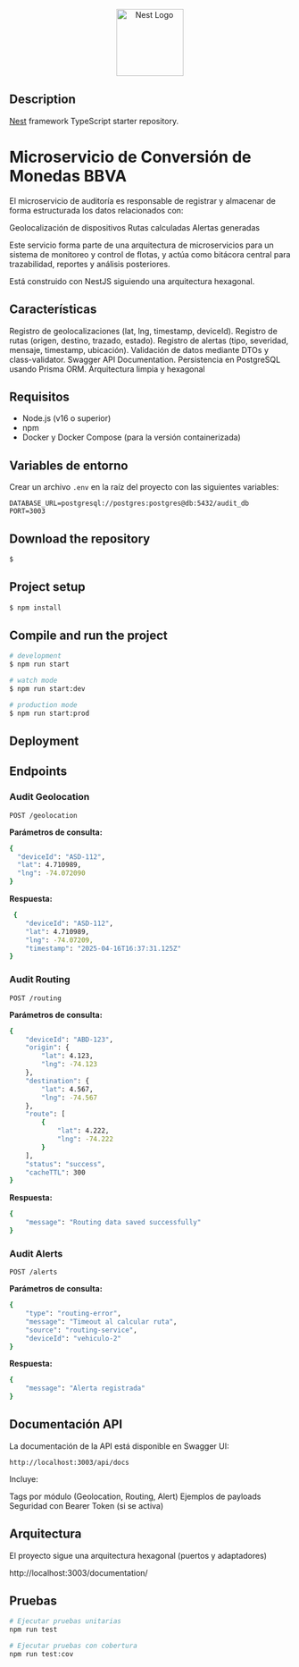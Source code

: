 <p align="center">
  <a href="http://nestjs.com/" target="blank"><img src="https://nestjs.com/img/logo-small.svg" width="120" alt="Nest Logo" /></a>
</p>

[circleci-image]: https://img.shields.io/circleci/build/github/nestjs/nest/master?token=abc123def456
[circleci-url]: https://circleci.com/gh/nestjs/nest

## Description

[Nest](https://github.com/nestjs/nest) framework TypeScript starter repository.

# Microservicio de Conversión de Monedas BBVA

El microservicio de auditoría es responsable de registrar y almacenar de forma estructurada los datos relacionados con:

Geolocalización de dispositivos
Rutas calculadas
Alertas generadas

Este servicio forma parte de una arquitectura de microservicios para un sistema de monitoreo y control de flotas, y actúa como bitácora central para trazabilidad, reportes y análisis posteriores.

Está construido con NestJS siguiendo una arquitectura hexagonal.

## Características

Registro de geolocalizaciones (lat, lng, timestamp, deviceId).
Registro de rutas (origen, destino, trazado, estado).
Registro de alertas (tipo, severidad, mensaje, timestamp, ubicación).
Validación de datos mediante DTOs y class-validator.
Swagger API Documentation.
Persistencia en PostgreSQL usando Prisma ORM.
Arquitectura limpia y hexagonal

## Requisitos

- Node.js (v16 o superior)
- npm
- Docker y Docker Compose (para la versión containerizada)

## Variables de entorno

Crear un archivo `.env` en la raíz del proyecto con las siguientes variables:

```
DATABASE_URL=postgresql://postgres:postgres@db:5432/audit_db
PORT=3003
```

## Download the repository

```bash
$
```

## Project setup

```bash
$ npm install
```

## Compile and run the project

```bash
# development
$ npm run start

# watch mode
$ npm run start:dev

# production mode
$ npm run start:prod
```

## Deployment

## Endpoints

### Audit Geolocation

```
POST /geolocation
```

**Parámetros de consulta:**

```bash
{
  "deviceId": "ASD-112",
  "lat": 4.710989,
  "lng": -74.072090
}
```

**Respuesta:**

```bash
 {
    "deviceId": "ASD-112",
    "lat": 4.710989,
    "lng": -74.07209,
    "timestamp": "2025-04-16T16:37:31.125Z"
}
```

### Audit Routing

```
POST /routing
```

**Parámetros de consulta:**

```bash
{
    "deviceId": "ABD-123",
    "origin": {
        "lat": 4.123,
        "lng": -74.123
    },
    "destination": {
        "lat": 4.567,
        "lng": -74.567
    },
    "route": [
        {
            "lat": 4.222,
            "lng": -74.222
        }
    ],
    "status": "success",
    "cacheTTL": 300
}
```

**Respuesta:**

```bash
{
    "message": "Routing data saved successfully"
}
```

### Audit Alerts

```
POST /alerts
```

**Parámetros de consulta:**

```bash
{
    "type": "routing-error",
    "message": "Timeout al calcular ruta",
    "source": "routing-service",
    "deviceId": "vehiculo-2"
}
```

**Respuesta:**

```bash
{
    "message": "Alerta registrada"
}
```

## Documentación API

La documentación de la API está disponible en Swagger UI:

```
http://localhost:3003/api/docs
```

Incluye:

Tags por módulo (Geolocation, Routing, Alert)
Ejemplos de payloads
Seguridad con Bearer Token (si se activa)

## Arquitectura

El proyecto sigue una arquitectura hexagonal (puertos y adaptadores)

http://localhost:3003/documentation/

## Pruebas

```bash
# Ejecutar pruebas unitarias
npm run test

# Ejecutar pruebas con cobertura
npm run test:cov
```

